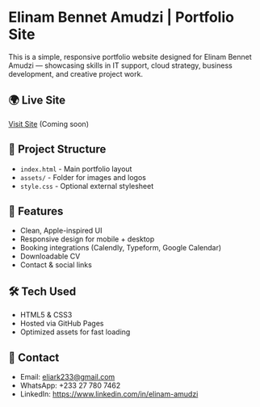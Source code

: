 
# Elinam Bennet Amudzi | Portfolio Site

This is a simple, responsive portfolio website designed for Elinam Bennet Amudzi — showcasing skills in IT support, cloud strategy, business development, and creative project work.

## 🌍 Live Site
[Visit Site](https://elinam-amudzi.github.io) (Coming soon)

## 📁 Project Structure

- `index.html` - Main portfolio layout
- `assets/` - Folder for images and logos
- `style.css` - Optional external stylesheet

## 📌 Features

- Clean, Apple-inspired UI
- Responsive design for mobile + desktop
- Booking integrations (Calendly, Typeform, Google Calendar)
- Downloadable CV
- Contact & social links

## 🛠 Tech Used

- HTML5 & CSS3
- Hosted via GitHub Pages
- Optimized assets for fast loading

## 🤝 Contact

- Email: eliark233@gmail.com
- WhatsApp: +233 27 780 7462
- LinkedIn: https://www.linkedin.com/in/elinam-amudzi
